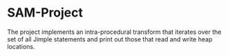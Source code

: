 # SAM-Project
The project implements an intra-procedural transform that iterates over the set of all Jimple statements and print out those that read and write heap locations.
